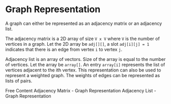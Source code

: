 # Graph Representation

A graph can either be represented as an adjacency matrix or an adjacency list. 

The adjacency matrix is a 2D array of size `V x V` where `V` is the number of vertices in a graph. Let the 2D array be `adj[][]`, a slot `adj[i][j] = 1` indicates that there is an edge from vertex `i` to vertex `j`. 

Adjacency list is an array of vectors. Size of the array is equal to the number of vertices. Let the array be `array[]`. An entry `array[i]` represents the list of vertices adjacent to the ith vertex. This representation can also be used to represent a weighted graph. The weights of edges can be represented as lists of pairs.

<ResourceGroupTitle>Free Content</ResourceGroupTitle>
<BadgeLink colorScheme='yellow' badgeText='Read' href='https://www.programiz.com/dsa/graph-adjacency-matrix'>Adjacency Matrix - Graph Representation</BadgeLink>
<BadgeLink colorScheme='yellow' badgeText='Read' href='https://www.programiz.com/dsa/graph-adjacency-list'>Adjacency List - Graph Representation</BadgeLink>
